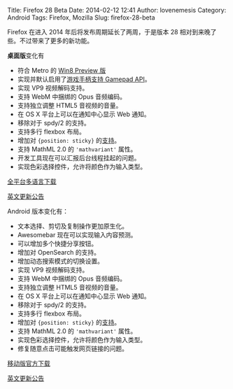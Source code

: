 Title: Firefox 28 Beta
Date: 2014-02-12 12:41
Author: lovenemesis
Category: Android
Tags: Firefox, Mozilla
Slug: firefox-28-beta

Firefox 在进入 2014 年后将发布周期延长了两周，于是版本 28
相对到来晚了些。不过带来了更多的新功能。

**桌面版**变化有

-   符合 Metro 的 [Win8 Preview
    版](http://blog.mozilla.org/futurereleases/2014/02/07/firefox-for-windows-8-touch-beta-is-ready-for-testing/)
-   实现并默认启用了[游戏手柄支持 Gamepad
    API](https://hacks.mozilla.org/2013/12/the-gamepad-api/)。
-   实现 VP9 视频解码支持。
-   支持 WebM 中捆绑的 Opus 音频编码。
-   支持独立调整 HTML5 音视频的音量。
-   在 OS X 平台上可以在通知中心显示 Web 通知。
-   移除对于 spdy/2 的支持。
-   支持多行 flexbox 布局。
-   增加对 `{position: sticky}`
    的[支持](https://air.mozilla.org/intern-presentation-ford/)。
-   支持 MathML 2.0 的 `'mathvariant'` 属性。
-   开发工具现在可以汇报后台线程挂起的问题。
-   实现色彩选择控件，允许将颜色作为输入类型。

[全平台多语言下载](https://www.mozilla.org/firefox/beta/)

[英文更新公告](https://www.mozilla.org/en-US/firefox/28.0beta/releasenotes/)

Android 版本变化有：

-   文本选择、剪切及复制操作更加原生化。
-   Awesomebar 现在可以实现输入内容预测。
-   可以增加多个快捷分享按钮。
-   增加对 OpenSearch 的支持。
-   增加动态搜索模式的切换设置。
-   实现 VP9 视频解码支持。
-   支持 WebM 中捆绑的 Opus 音频编码。
-   支持独立调整 HTML5 音视频的音量。
-   在 OS X 平台上可以在通知中心显示 Web 通知。
-   移除对于 spdy/2 的支持。
-   支持多行 flexbox 布局。
-   增加对 `{position: sticky}`
    的[支持](https://air.mozilla.org/intern-presentation-ford/)。
-   支持 MathML 2.0 的 `'mathvariant'` 属性。
-   实现色彩选择控件，允许将颜色作为输入类型。
-   修复随意点击可能触发网页链接的问题。

[移动版官方下载](https://www.mozilla.org/mobile/beta/)

[英文更新公告](https://www.mozilla.org/en-US/mobile/28.0beta/releasenotes/)
